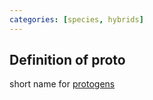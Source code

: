 ```yaml
---
categories: [species, hybrids]
---
```


## Definition of proto

short name for [protogens](./protogen)
